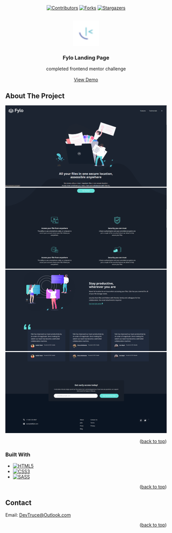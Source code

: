 <a id="readme-top"></a>

<div align="center">

[![Contributors][contributors-icon]][contributors-link]
[![Forks][forks-icon]][forks-link]
[![Stargazers][stars-icon]][stars-link]

</div>

<!-- PROJECT LOGO -->
<br />
<div align="center">
  <a href="https://github.com/DevTruce/fylo">
    <img src="src/images/favicon-32x32.png" alt="Logo" width="80" height="80">
  </a>

<h3 align="center">Fylo Landing Page</h3>

  <p align="center">
    completed frontend mentor challenge
    <br />
    <br />
    <a href="https://devtruce.github.io/fylo/" target="_blank">View Demo</a>
  </p>
</div>

<!-- ABOUT THE PROJECT -->

## About The Project

[![Fylo Screen Shot][product-screenshot]](product-link)
[![Fylo Shot][product-screenshot2]](product-link)
[![Fylo Screen Shot][product-screenshot3]](product-link)
[![Fylo Screen Shot][product-screenshot4]](product-link)

<p align="right">(<a href="#readme-top">back to top</a>)</p>

### Built With

- [![HTML5][html5-icon]][html5-link]
- [![CSS3][css3-icon]][css3-link]
- [![SASS][sass-icon]][sass-link]

<p align="right">(<a href="#readme-top">back to top</a>)</p>

<!-- CONTACT -->

## Contact

Email: [DevTruce@Outlook.com]()

<p align="right">(<a href="#readme-top">back to top</a>)</p>

<!-- #### MARKDOWN LINKS & IMAGES #### -->

<!-- ## GitHub ##-->
<!-- links -->

[contributors-link]: https://github.com/DevTruce/fylo/graphs/contributors
[forks-link]: https://github.com/DevTruce/fylo/network/members
[stars-link]: https://github.com/DevTruce/fylo/stargazers

<!-- icons -->

[contributors-icon]: https://img.shields.io/github/contributors/DevTruce/fylo.svg?style=for-the-badge
[forks-icon]: https://img.shields.io/github/forks/DevTruce/fylo.svg?style=for-the-badge
[stars-icon]: https://img.shields.io/github/stars/DevTruce/fylo.svg?style=for-the-badge

<!-- ## Project ## -->

[product-screenshot]: src/images/project-view1.png
[product-screenshot2]: src/images/project-view2.png
[product-screenshot3]: src/images/project-view3.png
[product-screenshot4]: src/images/project-view4.png
[product-link]: https://devtruce.github.io/fylo/

<!-- ## Tech & Tools ## -->
<!-- links -->

[html5-link]: https://html-icon/
[css3-link]: https://css3-icon/
[sass-link]: https://sass-lang.com/

<!-- icons -->

[html5-icon]: https://img.shields.io/badge/HTML5-orange?style=for-the-badge&logo=html5&logoColor=white
[css3-icon]: https://img.shields.io/badge/CSS3-blue?style=for-the-badge&logo=CSS3&logoColor=white
[sass-icon]: https://img.shields.io/badge/SASS-AA77FF?style=for-the-badge&logo=SASS&logoColor=white

